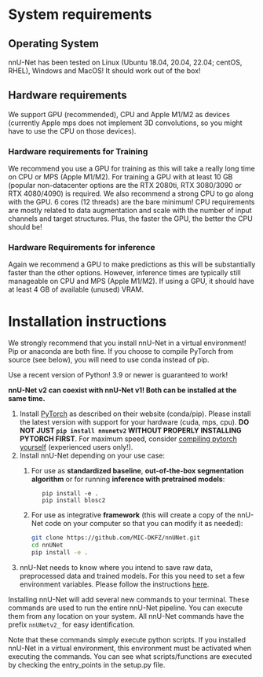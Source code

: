 # System requirements

## Operating System
nnU-Net has been tested on Linux (Ubuntu 18.04, 20.04, 22.04; centOS, RHEL), Windows and MacOS! It should work out of the box!

## Hardware requirements
We support GPU (recommended), CPU and Apple M1/M2 as devices (currently Apple mps does not implement 3D 
convolutions, so you might have to use the CPU on those devices).

### Hardware requirements for Training
We recommend you use a GPU for training as this will take a really long time on CPU or MPS (Apple M1/M2). 
For training a GPU with at least 10 GB (popular non-datacenter options are the RTX 2080ti, RTX 3080/3090 or RTX 4080/4090) is 
required. We also recommend a strong CPU to go along with the GPU. 6 cores (12 threads) 
are the bare minimum! CPU requirements are mostly related to data augmentation and scale with the number of 
input channels and target structures. Plus, the faster the GPU, the better the CPU should be!

### Hardware Requirements for inference
Again we recommend a GPU to make predictions as this will be substantially faster than the other options. However, 
inference times are typically still manageable on CPU and MPS (Apple M1/M2). If using a GPU, it should have at least 
4 GB of available (unused) VRAM.

# Installation instructions
We strongly recommend that you install nnU-Net in a virtual environment! Pip or anaconda are both fine. If you choose to 
compile PyTorch from source (see below), you will need to use conda instead of pip. 

Use a recent version of Python! 3.9 or newer is guaranteed to work!

**nnU-Net v2 can coexist with nnU-Net v1! Both can be installed at the same time.**

1) Install [PyTorch](https://pytorch.org/get-started/locally/) as described on their website (conda/pip). Please 
install the latest version with support for your hardware (cuda, mps, cpu).
**DO NOT JUST `pip install nnunetv2` WITHOUT PROPERLY INSTALLING PYTORCH FIRST**. For maximum speed, consider 
[compiling pytorch yourself](https://github.com/pytorch/pytorch#from-source) (experienced users only!). 
2) Install nnU-Net depending on your use case:
    1) For use as **standardized baseline**, **out-of-the-box segmentation algorithm** or for running 
     **inference with pretrained models**:

       ```pip install nnunetv2
          pip install -e .
          pip install blosc2
       ```

    3) For use as integrative **framework** (this will create a copy of the nnU-Net code on your computer so that you
   can modify it as needed):
          ```bash
          git clone https://github.com/MIC-DKFZ/nnUNet.git
          cd nnUNet
          pip install -e .
          ```
3) nnU-Net needs to know where you intend to save raw data, preprocessed data and trained models. For this you need to
   set a few environment variables. Please follow the instructions [here](setting_up_paths.md).

Installing nnU-Net will add several new commands to your terminal. These commands are used to run the entire nnU-Net
pipeline. You can execute them from any location on your system. All nnU-Net commands have the prefix `nnUNetv2_` for
easy identification.

Note that these commands simply execute python scripts. If you installed nnU-Net in a virtual environment, this
environment must be activated when executing the commands. You can see what scripts/functions are executed by 
checking the entry_points in the setup.py file.

